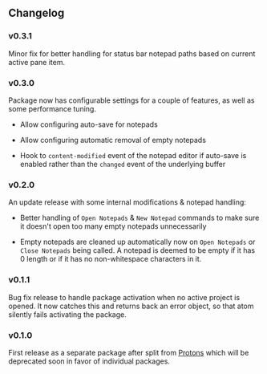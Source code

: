 ## Changelog

### v0.3.1

Minor fix for better handling for status bar notepad paths based on current active pane item.

### v0.3.0

Package now has configurable settings for a couple of features, as well as some performance tuning.

- Allow configuring auto-save for notepads

- Allow configuring automatic removal of empty notepads

- Hook to `content-modified` event of the notepad editor if auto-save is enabled rather than the `changed` event of the underlying buffer

### v0.2.0

An update release with some internal modifications & notepad handling:

- Better handling of `Open Notepads` & `New Notepad` commands to make sure it doesn't open too many empty notepads unnecessarily

- Empty notepads are cleaned up automatically now on `Open Notepads` or `Close Notepads` being called. A notepad is deemed to be empty if it has 0 length or if it has no non-whitespace characters in it.

### v0.1.1

Bug fix release to handle package activation when no active project is opened. It now catches this and returns back an error object, so that atom silently fails activating the package.

### v0.1.0

First release as a separate package after split from [Protons](https://atom.io/packages/protons) which will be deprecated soon in favor of individual packages.